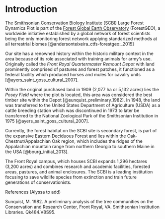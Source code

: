 # Introduction

The [Smithsonian Conservation Biology Institute](https://nationalzoo.si.edu/conservation) (SCBI) Large Forest Dynamics Plot is part of the [Forest Global Earth Observatory](https://forestgeo.si.edu/) (ForestGEO), a worldwide initiative established by a global network of forest scientists being the only monitoring forest network applying standarized methods at all terrestrial biomes [@andersonteixeira_ctfs-forestgeo:_2015]

Our site has a renowned history within the historic military context in the area because of its role associated with training animals for  army’s use. Originally called the *Front Royal Quartermaster Remount Depot* with land prominently comprised of pastures and forest patches, it functioned as a federal facility which produced horses and mules for cavalry units [@ayers_saint_goss_cultural_2007].

Within the original purchased land in 1909 (2,077 ha or 5,132 acres) lies the *Posey Field* where the plot is located, this area was considered the best timber site within the Depot [@sunquist_preliminary_1982]. In 1948, the land was transferred to the United States Department of Agriculture (USDA) as a cattle breeding station which was discontinued in 1973 to later be transferred to the National Zoological Park of the Smithsonian Institution in 1975 [@ayers_saint_goss_cultural_2007].

Currently, the forest habitat on the SCBI site is secondary forest, is part of the expansive Eastern Deciduous Forest and lies within the Oak-Chestnut/Appalachian Oak region, which includes the ridges of the Appalachian mountain range from northern Georgia to southern Maine in the USA [@bourg_initial_2013].

The Front Royal campus, which houses SCBI expands 1,296 hectares (3,200 acres) and combines research and academic facilities, forested areas, pastures, and animal enclosures. The SCBI is a leading institution focusing to save wildlife species from extinction and train future generations of conservationists.



References (Alyssa to add)


Sunquist, M. 1982. A preliminary analysis of the tree communities on the Conservation and Research Center, Front Royal, VA. Smithsonian Institution Libraries. Qk484.V8S95.
